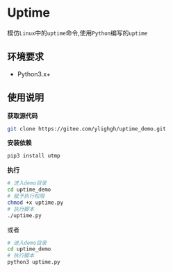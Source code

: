 # Uptime
模仿`Linux`中的`uptime`命令,使用`Python`编写的`uptime`

## 环境要求
- Python3.x+

## 使用说明
**获取源代码**
```bash
git clone https://gitee.com/ylighgh/uptime_demo.git
```
**安装依赖**
```bash
pip3 install utmp
```
**执行**
```bash
# 进入demo目录
cd uptime_demo
# 赋予执行权限
chmod +x uptime.py
# 执行脚本
./uptime.py
```
或者
```bash
# 进入demo目录
cd uptime_demo
# 执行脚本
python3 uptime.py
```